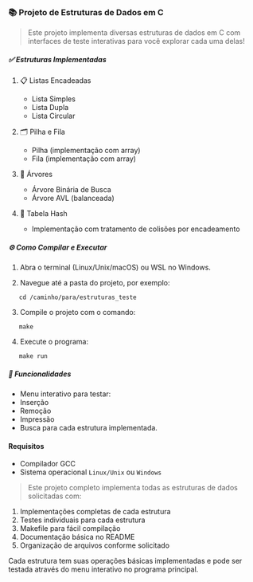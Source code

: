 ### 📚 Projeto de Estruturas de Dados em C

> Este projeto implementa diversas estruturas de dados em C com
> interfaces de teste interativas para você explorar cada uma delas!

##### ✅ Estruturas Implementadas

1. 📋 Listas Encadeadas
   - Lista Simples
   - Lista Dupla
   - Lista Circular

2. 🗂️ Pilha e Fila
   - Pilha (implementação com array)
   - Fila (implementação com array)

3. 🌳 Árvores
   - Árvore Binária de Busca
   - Árvore AVL (balanceada)

4. 🔢 Tabela Hash
   - Implementação com tratamento de colisões por encadeamento

##### ⚙️ Como Compilar e Executar

1. Abra o terminal (Linux/Unix/macOS) ou WSL no Windows.

2. Navegue até a pasta do projeto, por exemplo:

```
   cd /caminho/para/estruturas_teste
```

3. Compile o projeto com o comando:

```
   make
```

4. Execute o programa:

``` 
   make run
```

##### 🎯 Funcionalidades

 - Menu interativo para testar:
 - Inserção
 - Remoção
 - Impressão
 - Busca para cada estrutura implementada.


#### Requisitos

- Compilador GCC
- Sistema operacional `Linux/Unix` ou `Windows`

> Este projeto completo implementa todas as estruturas de dados
> solicitadas com:

1. Implementações completas de cada estrutura
2. Testes individuais para cada estrutura
3. Makefile para fácil compilação
4. Documentação básica no README
5. Organização de arquivos conforme solicitado

Cada estrutura tem suas operações básicas implementadas e pode ser testada através do menu interativo no programa principal.